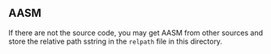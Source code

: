 ## AASM

If there are not the source code, you may get AASM from other sources and store the relative path sstring in the `relpath` file in this directory. 

